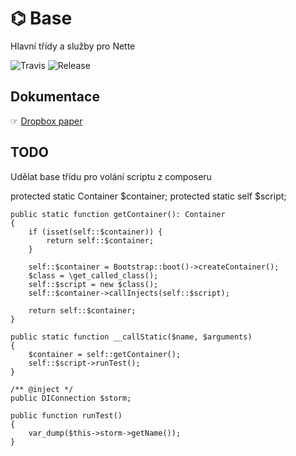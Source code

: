 # ⌬ Base
Hlavní třídy a služby pro Nette

![Travis](https://travis-ci.org/liquiddesign/base.svg?branch=master)
![Release](https://img.shields.io/github/v/release/liquiddesign/base.svg?1)

## Dokumentace
☞ [Dropbox paper](https://paper.dropbox.com/doc/Base--BSEhz5S~WSeC13vNeERAjqoKAg-Fhmi8KgiCWWOINaCfiXRa)

## TODO

Udělat base třídu pro volání scriptu z composeru

protected static Container $container;
protected static self $script;

	public static function getContainer(): Container
	{
		if (isset(self::$container)) {
			return self::$container;
		}

		self::$container = Bootstrap::boot()->createContainer();
		$class = \get_called_class();
		self::$script = new $class();
		self::$container->callInjects(self::$script);

		return self::$container;
	}

	public static function __callStatic($name, $arguments)
	{
		$container = self::getContainer();
		self::$script->runTest();
	}

	/** @inject */
	public DIConnection $storm;

	public function runTest()
	{
		var_dump($this->storm->getName());
	}